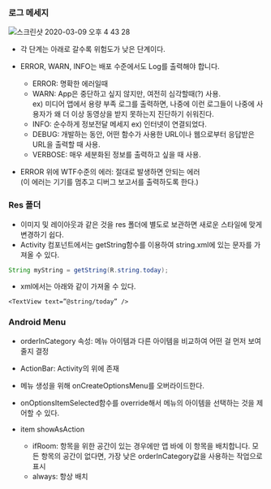### 로그 메세지

![스크린샷 2020-03-09 오후 4 43 28](https://user-images.githubusercontent.com/26040955/76192419-1abb0e80-6225-11ea-83cf-b78d0095a614.png)

- 각 단계는 아래로 갈수록 위험도가 낮은 단계이다.
- ERROR, WARN, INFO는 배포 수준에서도 Log를 출력해야 합니다.
   * ERROR: 명확한 에러일때
   * WARN: App은 중단하고 싶지 않지만, 여전히 심각할때(?) 사용.<br>
   ex) 미디어 앱에서 용량 부족 로그를 출력하면, 나중에 이런 로그들이 나중에 사용자가 왜 더 이상 동영상을 받지 못하는지 진단하기 쉬워진다.
   * INFO: 순수하게 정보전달 메세지
   ex) 인터넷이 연결되었다.
   * DEBUG: 개발하는 동안, 어떤 함수가 사용한 URL이나 웹으로부터 응답받은 URL을 출력할 때 사용.
   * VERBOSE: 매우 세분화된 정보를 출력하고 싶을 때 사용.   

- ERROR 위에 WTF수준의 에러: 절대로 발생하면 안되는 에러<br>
(이 에러는 기기를 멈추고 디버그 보고서를 출력하도록 한다.)


### Res 폴더
- 이미지 및 레이아웃과 같은 것을 res 폴더에 별도로 보관하면 새로운 스타일에 맞게 변경하기 쉽다.
- Activity 컴포넌트에서는 getString함수를 이용하여 string.xml에 있는 문자를 가져올 수 있다.
```java
String myString = getString(R.string.today);
```
- xml에서는 아래와 같이 가져올 수 있다.
```
<TextView text=”@string/today” />
```
### Android Menu

- orderInCategory 속성: 메뉴 아이템과 다른 아이템을 비교하여 어떤 걸 먼저 보여줄지 결정
- ActionBar: Activity의 위에 존재
- 메뉴 생성을 위해 onCreateOptionsMenu를 오버라이드한다.
- onOptionsItemSelected함수를 override해서 메뉴의 아이템을 선택하는 것을 제어할 수 있다.

- item showAsAction
  * ifRoom: 항목을 위한 공간이 있는 경우에만 앱 바에 이 항목을 배치합니다. 모든 항목의 공간이 없다면, 가장 낮은 orderInCategory값을 사용하는 작업으로 표시
  * always: 항상 배치

